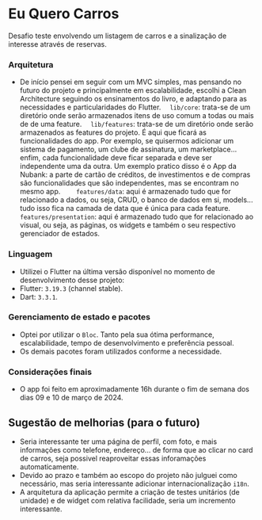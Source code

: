 # Eu Quero Carros

Desafio teste envolvendo um listagem de carros e a sinalização de interesse através de reservas.

### Arquitetura
- De início pensei em seguir com um MVC simples, mas pensando no futuro do projeto e principalmente em escalabilidade, escolhi a Clean Architecture seguindo os ensinamentos do livro, e adaptando para as necessidades e particularidades do Flutter.
  &emsp;`lib/core`: trata-se de um diretório onde serão armazenados itens de uso comum a todas ou mais de de uma feature.
  &emsp;`lib/features`: trata-se de um diretório onde serão armazenados as features do projeto. É aqui que ficará as funcionalidades do app. Por exemplo, se quisermos adicionar um sistema de pagamento, um clube de assinatura, um marketplace... enfim, cada funcionalidade deve ficar separada e deve ser independente uma da outra. Um exemplo pratico disso é o App da Nubank: a parte de cartão de créditos, de investimentos e de compras são funcionalidades que são independentes, mas se encontram no mesmo app.
  &emsp;&emsp;`features/data`: aqui é armazenado tudo que for relacionado a dados, ou seja, CRUD, o banco de dados em si, models... tudo isso fica na camada de data que é única para cada feature.
  &emsp;&emsp;`features/presentation`: aqui é armazenado tudo que for relacionado ao visual, ou seja, as páginas, os widgets e também o seu respectivo gerenciador de estados.

### Linguagem
- Utilizei o Flutter na última versão disponível no momento de desenvolvimento desse projeto:
- Flutter: `3.19.3` (channel stable).
- Dart: `3.3.1`.

### Gerenciamento de estado e pacotes
- Optei por utilizar o `Bloc`. Tanto pela sua ótima performance, escalabilidade, tempo de desenvolvimento e preferência pessoal.
- Os demais pacotes foram utilizados conforme a necessidade.


### Considerações finais
- O app foi feito em aproximadamente 16h durante o fim de semana dos dias 09 e 10 de março de 2024.


## Sugestão de melhorias (para o futuro)
- Seria interessante ter uma página de perfil, com foto, e mais informações como telefone, endereço... de forma que ao clicar no card de carros, seja possivel reaproveitar essas inforamações automaticamente.
- Devido ao prazo e também ao escopo do projeto não julguei como necessário, mas seria interessante adicionar internacionalização `i18n`.
- A arquitetura da aplicação permite a criação de testes unitários (de unidade) e de widget com relativa facilidade, seria um incremento interessante.